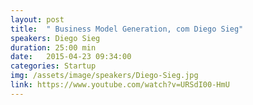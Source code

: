 ```yaml
---
layout: post
title:  " Business Model Generation, com Diego Sieg"
speakers: Diego Sieg
duration: 25:00 min
date:   2015-04-23 09:34:00
categories: Startup
img: /assets/image/speakers/Diego-Sieg.jpg
link: https://www.youtube.com/watch?v=URSdI00-HmU
---
```

